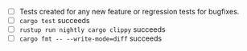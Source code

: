 - [ ] Tests created for any new feature or regression tests for bugfixes.
- [ ] `cargo test` succeeds
- [ ] `rustup run nightly cargo clippy` succeeds
- [ ] `cargo fmt -- --write-mode=diff` succeeds
